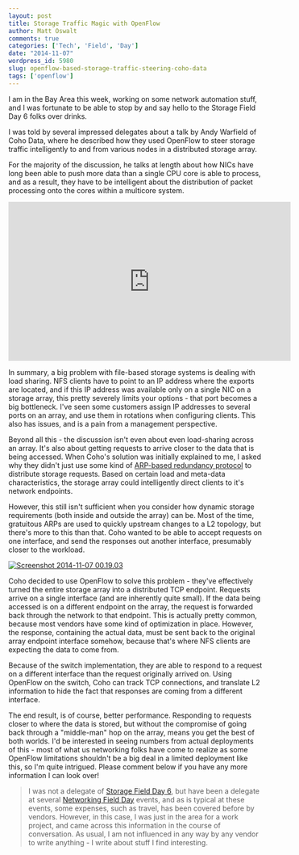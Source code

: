 ```yaml
---
layout: post
title: Storage Traffic Magic with OpenFlow
author: Matt Oswalt
comments: true
categories: ['Tech', 'Field', 'Day']
date: "2014-11-07"
wordpress_id: 5980
slug: openflow-based-storage-traffic-steering-coho-data
tags: ['openflow']
---
```



I am in the Bay Area this week, working on some network automation stuff, and I was fortunate to be able to stop by and say hello to the Storage Field Day 6 folks over drinks.

I was told by several impressed delegates about a talk by Andy Warfield of Coho Data, where he described how they used OpenFlow to steer storage traffic intelligently to and from various nodes in a distributed storage array.

For the majority of the discussion, he talks at length about how NICs have long been able to push more data than a single CPU core is able to process, and as a result, they have to be intelligent about the distribution of packet processing onto the cores within a multicore system.

<div style="text-align: center"><iframe width="560" height="315" src="https://www.youtube.com/embed/Um3rF4tRzPc" frameborder="0" allowfullscreen></iframe></div>

In summary, a big problem with file-based storage systems is dealing with load sharing. NFS clients have to point to an IP address where the exports are located, and if this IP address was available only on a single NIC on a storage array, this pretty severely limits your options - that port becomes a big bottleneck. I've seen some customers assign IP addresses to several ports on an array, and use them in rotations when configuring clients. This also has issues, and is a pain from a management perspective.

Beyond all this - the discussion isn't even about even load-sharing across an array. It's also about getting requests to arrive closer to the data that is being accessed. When Coho's solution was initially explained to me, I asked why they didn't just use some kind of [ARP-based redundancy protocol](http://www.cisco.com/en/US/docs/ios/12_2t/12_2t15/feature/guide/ft_glbp.html) to distribute storage requests. Based on certain load and meta-data characteristics, the storage array could intelligently direct clients to it's network endpoints.

However, this still isn't sufficient when you consider how dynamic storage requirements (both inside and outside the array) can be. Most of the time, gratuitous ARPs are used to quickly upstream changes to a L2 topology, but there's more to this than that. Coho wanted to be able to accept requests on one interface, and send the responses out another interface, presumably closer to the workload.

[![Screenshot 2014-11-07 00.19.03](/assets/2014/11/Screenshot-2014-11-07-00.19.03-1024x655.png)](/assets/2014/11/Screenshot-2014-11-07-00.19.03.png)

Coho decided to use OpenFlow to solve this problem - they've effectively turned the entire storage array into a distributed TCP endpoint. Requests arrive on a single interface (and are inherently quite small). If the data being accessed is on a different endpoint on the array, the request is forwarded back through the network to that endpoint. This is actually pretty common, because most vendors have some kind of optimization in place. However, the response, containing the actual data, must be sent back to the original array endpoint interface somehow, because that's where NFS clients are expecting the data to come from.

Because of the switch implementation, they are able to respond to a request on a different interface than the request originally arrived on. Using OpenFlow on the switch, Coho can track TCP connections, and translate L2 information to hide the fact that responses are coming from a different interface.

The end result, is of course, better performance. Responding to requests closer to where the data is stored, but without the compromise of going back through a "middle-man" hop on the array, means you get the best of both worlds. I'd be interested in seeing numbers from actual deployments of this - most of what us networking folks have come to realize as some OpenFlow limitations shouldn't be a big deal in a limited deployment like this, so I'm quite intrigued. Please comment below if you have any more information I can look over!

> I was not a delegate of [Storage Field Day 6](http://techfieldday.com/event/sfd6/), but have been a delegate at several [Networking Field Day](http://techfieldday.com/nfd/) events, and as is typical at these events, some expenses, such as travel, has been covered before by vendors. However, in this case, I was just in the area for a work project, and came across this information in the course of conversation. As usual, I am not influenced in any way by any vendor to write anything - I write about stuff I find interesting.
